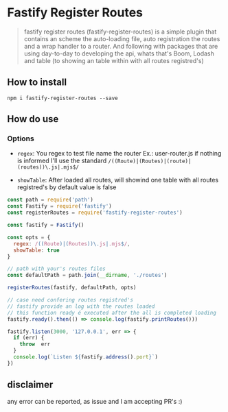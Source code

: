 # Fastify Register Routes
> fastify register routes (fastify-register-routes) is a simple plugin that contains an scheme the auto-loading file, auto registration the routes and a wrap handler to a router. And following with packages that are using day-to-day to developing the api, whats that's Boom, Lodash and table (to showing an table within with all routes registred's)


## How to install

`npm i fastify-register-routes --save`


## How do use

### Options

* `regex`: You regex to test file name the router Ex.: user-router.js
  if nothing is informed I'll use the standard `/((Route)|(Routes)|(route)|(routes))\.js|.mjs$/`

* `showTable`: After loaded all routes, will showind one table
  with all routes registred's by default value is false

```js
const path = require('path')
const Fastify = require('fastify')
const registerRoutes = require('fastify-register-routes')

const fastify = Fastify()

const opts = {
  regex: /((Route)|(Routes))\.js|.mjs$/,
  showTable: true
}

// path with your's routes files
const defaultPath = path.join(__dirname, './routes')

registerRoutes(fastify, defaultPath, opts)

// case need confering routes registred's
// fastify provide an log with the routes loaded
// this function ready é executed after the all is completed loading
fastify.ready().then(() => console.log(fastify.printRoutes()))

fastify.listen(3000, '127.0.0.1', err => {
  if (err) {
    throw  err
  }
  console.log(`Listen ${fastify.address().port}`)
})

```

## disclaimer
any error can be reported, as issue and I am accepting PR's :)
